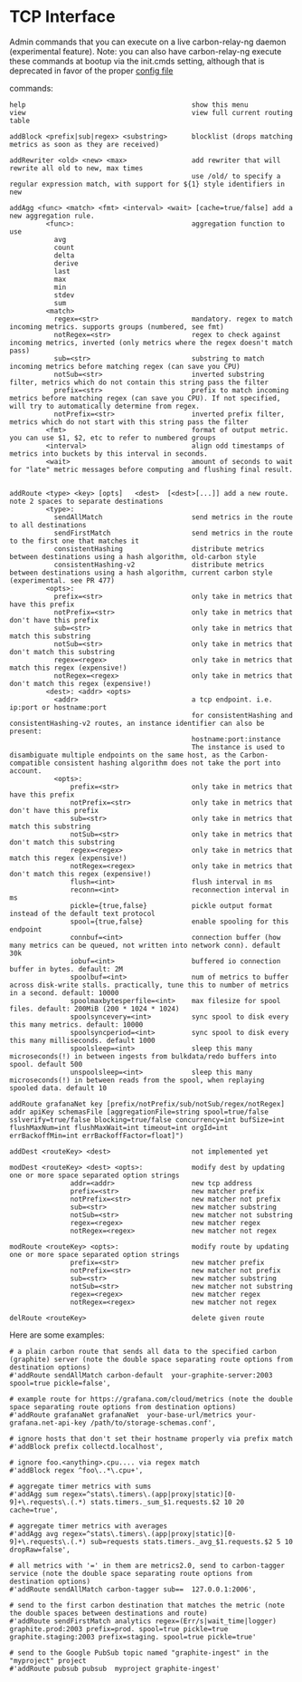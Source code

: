 # TCP Interface

Admin commands that you can execute on a live carbon-relay-ng daemon (experimental feature).
Note: you can also have carbon-relay-ng execute these commands at bootup via the init.cmds setting, although that is deprecated in favor of the proper [config file](config.md)


commands:

    help                                         show this menu
    view                                         view full current routing table

    addBlock <prefix|sub|regex> <substring>      blocklist (drops matching metrics as soon as they are received)

    addRewriter <old> <new> <max>                add rewriter that will rewrite all old to new, max times
                                                 use /old/ to specify a regular expression match, with support for ${1} style identifiers in new

    addAgg <func> <match> <fmt> <interval> <wait> [cache=true/false] add a new aggregation rule.
             <func>:                             aggregation function to use
               avg
               count
               delta
               derive
               last
               max
               min
               stdev
               sum
             <match>
               regex=<str>                       mandatory. regex to match incoming metrics. supports groups (numbered, see fmt)
               notRegex=<str>                    regex to check against incoming metrics, inverted (only metrics where the regex doesn't match pass)
               sub=<str>                         substring to match incoming metrics before matching regex (can save you CPU)
               notSub=<str>                      inverted substring filter, metrics which do not contain this string pass the filter
               prefix=<str>                      prefix to match incoming metrics before matching regex (can save you CPU). If not specified, will try to automatically determine from regex.
               notPrefix=<str>                   inverted prefix filter, metrics which do not start with this string pass the filter
             <fmt>                               format of output metric. you can use $1, $2, etc to refer to numbered groups
             <interval>                          align odd timestamps of metrics into buckets by this interval in seconds.
             <wait>                              amount of seconds to wait for "late" metric messages before computing and flushing final result.


    addRoute <type> <key> [opts]   <dest>  [<dest>[...]] add a new route. note 2 spaces to separate destinations
             <type>:
               sendAllMatch                      send metrics in the route to all destinations
               sendFirstMatch                    send metrics in the route to the first one that matches it
               consistentHashing                 distribute metrics between destinations using a hash algorithm, old-carbon style
               consistentHashing-v2              distribute metrics between destinations using a hash algorithm, current carbon style (experimental. see PR 477)
             <opts>:
               prefix=<str>                      only take in metrics that have this prefix
               notPrefix=<str>                   only take in metrics that don't have this prefix
               sub=<str>                         only take in metrics that match this substring
               notSub=<str>                      only take in metrics that don't match this substring
               regex=<regex>                     only take in metrics that match this regex (expensive!)
               notRegex=<regex>                  only take in metrics that don't match this regex (expensive!)
             <dest>: <addr> <opts>
               <addr>                            a tcp endpoint. i.e. ip:port or hostname:port
                                                 for consistentHashing and consistentHashing-v2 routes, an instance identifier can also be present:
                                                 hostname:port:instance
                                                 The instance is used to disambiguate multiple endpoints on the same host, as the Carbon-compatible consistent hashing algorithm does not take the port into account.
               <opts>:
                   prefix=<str>                  only take in metrics that have this prefix
                   notPrefix=<str>               only take in metrics that don't have this prefix
                   sub=<str>                     only take in metrics that match this substring
                   notSub=<str>                  only take in metrics that don't match this substring
                   regex=<regex>                 only take in metrics that match this regex (expensive!)
                   notRegex=<regex>              only take in metrics that don't match this regex (expensive!)
                   flush=<int>                   flush interval in ms
                   reconn=<int>                  reconnection interval in ms
                   pickle={true,false}           pickle output format instead of the default text protocol
                   spool={true,false}            enable spooling for this endpoint
                   connbuf=<int>                 connection buffer (how many metrics can be queued, not written into network conn). default 30k
                   iobuf=<int>                   buffered io connection buffer in bytes. default: 2M
                   spoolbuf=<int>                num of metrics to buffer across disk-write stalls. practically, tune this to number of metrics in a second. default: 10000
                   spoolmaxbytesperfile=<int>    max filesize for spool files. default: 200MiB (200 * 1024 * 1024)
                   spoolsyncevery=<int>          sync spool to disk every this many metrics. default: 10000
                   spoolsyncperiod=<int>         sync spool to disk every this many milliseconds. default 1000
                   spoolsleep=<int>              sleep this many microseconds(!) in between ingests from bulkdata/redo buffers into spool. default 500
                   unspoolsleep=<int>            sleep this many microseconds(!) in between reads from the spool, when replaying spooled data. default 10

    addRoute grafanaNet key [prefix/notPrefix/sub/notSub/regex/notRegex]  addr apiKey schemasFile [aggregationFile=string spool=true/false sslverify=true/false blocking=true/false concurrency=int bufSize=int flushMaxNum=int flushMaxWait=int timeout=int orgId=int errBackoffMin=int errBackoffFactor=float]")

    addDest <routeKey> <dest>                    not implemented yet

    modDest <routeKey> <dest> <opts>:            modify dest by updating one or more space separated option strings
                   addr=<addr>                   new tcp address
                   prefix=<str>                  new matcher prefix
                   notPrefix=<str>               new matcher not prefix
                   sub=<str>                     new matcher substring
                   notSub=<str>                  new matcher not substring
                   regex=<regex>                 new matcher regex
                   notRegex=<regex>              new matcher not regex

    modRoute <routeKey> <opts>:                  modify route by updating one or more space separated option strings
                   prefix=<str>                  new matcher prefix
                   notPrefix=<str>               new matcher not prefix
                   sub=<str>                     new matcher substring
                   notSub=<str>                  new matcher not substring
                   regex=<regex>                 new matcher regex
                   notRegex=<regex>              new matcher not regex

    delRoute <routeKey>                          delete given route



Here are some examples:

```
# a plain carbon route that sends all data to the specified carbon (graphite) server (note the double space separating route options from destination options)
#'addRoute sendAllMatch carbon-default  your-graphite-server:2003 spool=true pickle=false',

# example route for https://grafana.com/cloud/metrics (note the double space separating route options from destination options)
#'addRoute grafanaNet grafanaNet  your-base-url/metrics your-grafana.net-api-key /path/to/storage-schemas.conf',

# ignore hosts that don't set their hostname properly via prefix match
#'addBlock prefix collectd.localhost',

# ignore foo.<anything>.cpu.... via regex match
#'addBlock regex ^foo\..*\.cpu+',

# aggregate timer metrics with sums
#'addAgg sum regex=^stats\.timers\.(app|proxy|static)[0-9]+\.requests\.(.*) stats.timers._sum_$1.requests.$2 10 20 cache=true',

# aggregate timer metrics with averages
#'addAgg avg regex=^stats\.timers\.(app|proxy|static)[0-9]+\.requests\.(.*) sub=requests stats.timers._avg_$1.requests.$2 5 10 dropRaw=false',

# all metrics with '=' in them are metrics2.0, send to carbon-tagger service (note the double space separating route options from destination options)
#'addRoute sendAllMatch carbon-tagger sub==  127.0.0.1:2006',

# send to the first carbon destination that matches the metric (note the double spaces between destinations and route)
#'addRoute sendFirstMatch analytics regex=(Err/s|wait_time|logger)  graphite.prod:2003 prefix=prod. spool=true pickle=true  graphite.staging:2003 prefix=staging. spool=true pickle=true'

# send to the Google PubSub topic named "graphite-ingest" in the "myproject" project
#'addRoute pubsub pubsub  myproject graphite-ingest'
```
